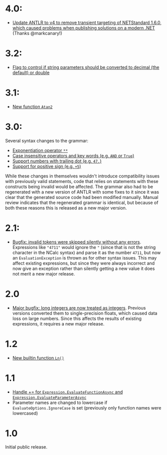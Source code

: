 # 4.0:

* [Update ANTLR to v4 to remove transient targeting of NETStandard 1.6.0, which caused problems when publishing solutions on a modern .NET](https://github.com/ncalc/ncalc-async/pull/18) (Thanks @markcanary!)

# 3.2:

* [Flag to control if string parameters should be converted to decimal (the default) or double](https://github.com/ncalc/ncalc-async/pull/16)

# 3.1:

* [New function `Atan2`](https://github.com/ncalc/ncalc-async/pull/15)

# 3.0:

Several syntax changes to the grammar:

* [Exponentiation operator `**`](https://github.com/ncalc/ncalc-async/issues/10)
* [Case insensitive operators and key words (e.g. `AND` or `True`)](https://github.com/ncalc/ncalc/issues/37)
* [Support numbers with trailing dot (e.g. `47.`)](https://github.com/ncalc/ncalc/issues/21)
* [Support for positive sign (e.g. `+5`)](https://github.com/ncalc/ncalc/issues/11)

While these changes in themselves wouldn't introduce compatibility issues with previously valid statements, code that relies on statements with these constructs being invalid would be affected. The grammar also had to be regenerated with a new version of ANTLR with some fixes to it since it was clear that the generated source code had been modified manually. Manual review indicates that the regenerated grammar is identical, but because of both these reasons this is released as a new major version.

# 2.1:

* [Bugfix: invalid tokens were skipped silently without any errors](https://github.com/ncalc/ncalc-async/issues/6). Expressions like `"4711"` would ignore the `"` (since that is not the string character in the NCalc syntax) and parse it as the number `4711`, but now an `EvaluationException` is thrown as for other syntax issues. This may affect existing expressions, but since they were always incorrect and now give an exception rather than silently getting a new value it does not merit a new major release.

# 2.0

* [Major bugfix: long integers are now treated as integers](https://github.com/ncalc/ncalc-async/issues/4). Previous versions converted them to single-precision floats, which caused data loss on large numbers. Since this affects the results of existing expressions, it requires a new major release.

# 1.2

* [New builtin function `Ln()`](https://github.com/ncalc/ncalc-async/pull/2)

# 1.1

* [Handle += for `Expression.EvaluateFunctionAsync` and `Expression.EvaluateParameterAsync`](https://github.com/ncalc/ncalc-async/issues/1)
* Parameter names are changed to lowercase if `EvaluateOptions.IgnoreCase` is set (previously only function names were lowercased)

# 1.0

Initial public release.
